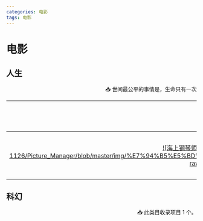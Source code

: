 ```yaml
---
categories: 电影
tags: 电影
---
```




# 电影


## 人生
<p align="right">
📥 世间最公平的事情是，生命只有一次
</p>

|                                                                                                               海报                                                                                                                |  电影名  |      观后感      |
|:-------------------------------------------------------------------------------------------------------------------------------------------------------------------------------------------------------------------------------:|:-----:|:-------------:|
|           [![海上钢琴师](https://github.com/HYBG-1126/Picture_Manager/blob/master/img/%E7%94%B5%E5%BD%B1/%E6%B5%B7%E4%B8%8A%E9%92%A2%E7%90%B4%E5%B8%88.jpg?raw=true  =100x100)](https://movie.douban.com/subject/1292001/)           | 海上钢琴师 | 孤独的1900，是当时的我 |




## 科幻
<p align="right">
📥 此类目收录项目 1 个。
</p>